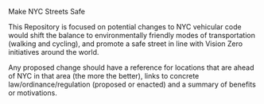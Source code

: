 
Make NYC Streets Safe

This Repository is focused on potential changes to NYC vehicular code would shift the balance to environmentally friendly modes of transportation (walking and cycling), and promote a safe street in line with Vision Zero initiatives around the world.

Any proposed change should have a reference for locations that are ahead of NYC in that area (the more the better), links to concrete law/ordinance/regulation (proposed or enacted) and a summary of benefits or motivations.


